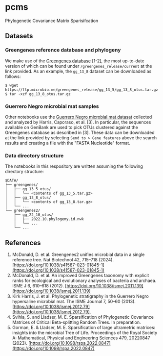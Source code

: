 # pcms
Phylogenetic Covariance Matrix Sparisifcation

## Datasets

### Greengenes reference database and phylogeny

We make use of the [Greengenes database](https://ftp.microbio.me/greengenes_release/) [1-2], the most up-to-date version of which can be found under `/greengenes_release/current` at the link provided.
As an example, the `gg_13_8` dataset can be downloaded as follows:

```
$ wget https://ftp.microbio.me/greengenes_release/gg_13_5/gg_13_8_otus.tar.gz
$ tar -xzf gg_13_8_otus.tar.gz
```

### Guerrero Negro microbial mat samples

Other notebooks use the [Guerrero Negro microbial mat datasat](https://www.ncbi.nlm.nih.gov/nuccore/?term=JN427016%3AJN539989%5BAccession%5D) collected and analyzed by Harris, Caporaso, et al. [3].
In particular, the sequences available on GenBank are used to pick OTUs clustered against the Greengenes database as described in [3].
These data can be downloaded at the link provided by selecting `Send to > Gene features` above the search results and creating a file with the "FASTA Nucleotide" format.

### Data directory structure

The notebooks in this respository are written assuming the following directory structure:

```
$DATA/
├── greengenes/
│   ├── gg_13_5_otus/
│   │   └── <contents of gg_13_5.tar.gz>
│   ├── gg_13_8_otus/
│   │   └── <contents of gg_13_8.tar.gz>
│   └── ...
└── greengenes2/
    ├── gg_22_10_otus/
    |   ├── 2022.10.phylogeny.id.nwk
    │   └── ...
    └── ...
```

## References

1. McDonald, D. et al. Greengenes2 unifies microbial data in a single reference tree. Nat Biotechnol 42, 715–718 (2024). [https://doi.org/10.1038/s41587-023-01845-1](https://doi.org/10.1038/s41587-023-01845-1)
2. McDonald, D. et al. An improved Greengenes taxonomy with explicit ranks for ecological and evolutionary analyses of bacteria and archaea. ISME J 6, 610–618 (2012). [https://doi.org/10.1038/ismej.2011.139](https://doi.org/10.1038/ismej.2011.139)
3. Kirk Harris, J. et al. Phylogenetic stratigraphy in the Guerrero Negro hypersaline microbial mat. The ISME Journal 7, 50–60 (2013). [https://doi.org/10.1038/ismej.2012.79](https://doi.org/10.1038/ismej.2012.79).
4. Svihla, S. and Lladser, M. E. Sparsification of Phylogenetic Covariance Matrices
of Critical Beta-splitting Random Trees. In preparation.
5. Gorman, E. & Lladser, M. E. Sparsification of large ultrametric matrices: insights into the microbial Tree of Life. Proceedings of the Royal Society A: Mathematical, Physical and Engineering Sciences 479, 20220847 (2023). [https://doi.org/10.1098/rspa.2022.0847](https://doi.org/10.1098/rspa.2022.0847)

